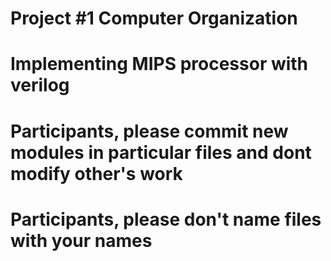 # Project #1 Computer Organization 
# Implementing MIPS processor with verilog
# Participants, please commit new modules in particular files and dont modify other's work
# Participants, please don't name files with your names
